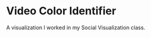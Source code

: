 Video Color Identifier
====================

A visualization I worked in my Social Visualization class.
